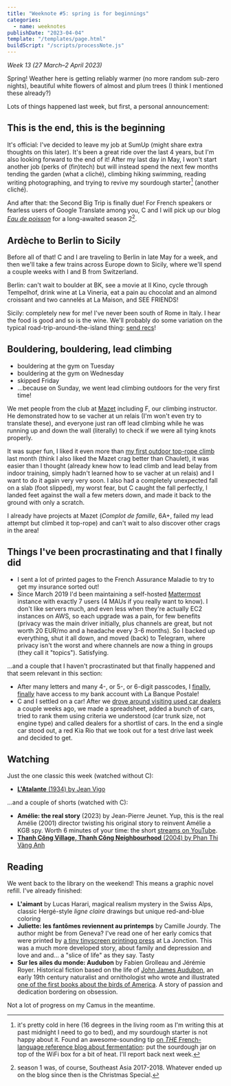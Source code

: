 ```yaml
---
title: "Weeknote #5: spring is for beginnings"
categories:
  - name: weeknotes
publishDate: "2023-04-04"
template: "/templates/page.html"
buildScript: "/scripts/processNote.js"
---
```


_Week 13 (27 March–2 April 2023)_

Spring! Weather here is getting reliably warmer (no more random sub-zero nights), beautiful white flowers of almost and plum trees (I think I mentioned these already?)

Lots of things happened last week, but first, a personal announcement:

## This is the end, this is the beginning

It's official: I've decided to leave my job at SumUp (might share extra thoughts on this later). It's been a great ride over the last 4 years, but I'm also looking forward to the end of it! After my last day in May, I won't start another job (perks of (fin)tech) but will instead spend the next few months tending the garden (what a cliché), climbing hiking swimming, reading writing photographing, and trying to revive my sourdough starter[^1] (another cliché).

And after that: the Second Big Trip is finally due! For French speakers or fearless users of Google Translate among you, C and I will pick up our blog [_Eau de poisson_](https://eaudepoisson.com/) for a long-awaited season 2[^2].

## Ardèche to Berlin to Sicily

Before all of that! C and I are traveling to Berlin in late May for a week, and then we'll take a few trains across Europe down to Sicily, where we'll spend a couple weeks with I and B from Switzerland.

Berlin: can't wait to boulder at BK, see a movie at Il Kino, cycle through Tempelhof, drink wine at La Vineria, eat a pain au chocolat and an almond croissant and two cannelés at La Maison, and SEE FRIENDS!

Sicily: completely new for me! I've never been south of Rome in Italy. I hear the food is good and so is the wine. We'll probably do some variation on the typical road-trip-around-the-island thing: [send recs](/contact/)!

## Bouldering, bouldering, lead climbing

- bouldering at the gym on Tuesday
- bouldering at the gym on Wednesday
- skipped Friday
- ...because on Sunday, we went lead climbing outdoors for the very first time!

We met people from the club at [Mazet](https://www.thecrag.com/en/climbing/france/mazet-plage) including F, our climbing instructor. He demonstrated how to se vacher at un relais (I'm won't even try to translate these), and everyone just ran off lead climbing while he was running up and down the wall (literally) to check if we were all tying knots properly.

It was super fun, I liked it even more than [my first outdoor top-rope climb](/notes/weeknote-1-first-crag-climb/) last month (think I also liked the Mazet crag better than Chaulet), it was easier than I thought (already knew how to lead climb and lead belay from indoor training, simply hadn't learned how to se vacher at un relais) and I want to do it again very very soon. I also had a completely unexpected fall on a slab (foot slipped), my worst fear, but C caught the fall perfectly, I landed feet against the wall a few meters down, and made it back to the ground with only a scratch.

I already have projects at Mazet (_Complot de famille_, 6A+, failed my lead attempt but climbed it top-rope) and can't wait to also discover other crags in the area!

## Things I've been procrastinating and that I finally did

- I sent a lot of printed pages to the French Assurance Maladie to try to get my insurance sorted out!
- Since March 2019 I'd been maintaining a self-hosted [Mattermost](https://mattermost.com/) instance with exactly 7 users (4 MAUs if you really want to know). I don't like servers much, and even less when they're actually EC2 instances on AWS, so each upgrade was a pain, for few benefits (privacy was the main driver initially, plus channels are great, but not worth 20 EUR/mo and a headache every 3-6 months). So I backed up everything, shut it all down, and moved (back) to Telegram, where privacy isn't the worst and where channels are now a thing in groups (they call it "topics"). Satisfying.

...and a couple that I haven't procrastinated but that finally happened and that seem relevant in this section:

- After many letters and many 4-, or 5-, or 6-digit passcodes, I [finally](/notes/weeknote-2-lots-of-good-weed/), [finally](/notes/weeknote-4-radish-ivy-checkbook/) have access to my bank account with La Banque Postale!
- C and I settled on a car! After we [drove around visiting used car dealers](/notes/weeknote-3-draining-a-well/) a couple weeks ago, we made a spreadsheet, added a bunch of cars, tried to rank them using criteria we understood (car trunk size, not engine type) and called dealers for a shortlist of cars. In the end a single car stood out, a red Kia Rio that we took out for a test drive last week and decided to get.

## Watching

Just the one classic this week (watched without C):

- [**L'Atalante** (1934) by Jean Vigo](/notes/l-atalante-by-jean-vigo/)

...and a couple of shorts (watched with C):

- **Amélie: the real story** (2023) by Jean-Pierre Jeunet. Yup, this is the real Amélie (2001) director twisting his original story to reinvent Amélie a KGB spy. Worth 6 minutes of your time: the short [streams on YouTube](https://www.youtube.com/watch?v=IB_lTTxYSsg).
- [**Thanh Công Village, Thanh Công Neighbourhood** (2004) by Phan Thi Vàng Anh](/notes/thanh-cong-village-thanh-cong-neighbourhood-by-phan-thi-vang-anh/)

## Reading

We went back to the library on the weekend! This means a graphic novel refill. I've already finished:

- **L'aimant** by Lucas Harari, magical realism mystery in the Swiss Alps, classic Hergé-style _ligne claire_ drawings but unique red-and-blue coloring
- **Juliette: les fantômes reviennent au printemps** by Camille Jourdy. The author might be from Geneva? I've read one of her early comics that were printed by [a tiny tinyscreen printingg press](http://www.drozophile.ch/livres.htm) at La Jonction. This was a much more developed story, about family and depression and love and and... a "slice of life" as they say. Tasty
- **Sur les ailes du monde: Audubon** by Fabien Grolleau and Jérémie Royer. Historical fiction based on the life of [John James Audubon](https://en.wikipedia.org/wiki/John_James_Audubon), an early 19th century naturalist and ornithologist who wrote and illustrated [one of the first books about the birds of America](https://en.wikipedia.org/wiki/The_Birds_of_America). A story of passion and dedication bordering on obsession.

Not a lot of progress on my Camus in the meantime.

[^1]: it's pretty cold in here (16 degrees in the living room as I'm writing this at past midnight I need to go to bed), and my sourdough starter is not happy about it. Found an awesome-sounding tip [on _THE_ French-language reference blog about fermentation](https://nicrunicuit.com/aide/sos-mon-levain-qui-a-demarre-ne-bulle-plus-que-faire/)[^3]: put the sourdough jar on top of the WiFi box for a bit of heat. I'll report back next week.
[^2]: season 1 was, of course, Southeast Asia 2017-2018. Whatever ended up on the blog since then is the Christmas Special.
[^3]: you just gotta love that French-language fermentation blogs are written by older ladies called names like Maria-Claire Frédéric, it's so much more trustworthy than [hipster blogs](https://www.theperfectloaf.com/) or [hipster company blogs](https://www.kingarthurbaking.com/learn/guides/sourdough) or the like[^4].
[^4]: look at that, footnotes in footnotes!
